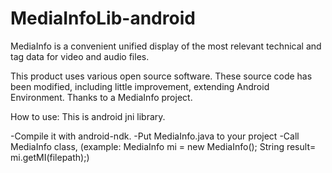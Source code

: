 # MediaInfoLib-android
MediaInfo is a convenient unified display of the most relevant technical and tag data for video and audio files.

This product uses various open source software.
These source code has been modified, including little improvement, extending Android Environment.
Thanks to a MediaInfo project.

How to use:
This is android jni library.

-Compile it with android-ndk.
-Put MediaInfo.java to your project
-Call MediaInfo class, (example: MediaInfo mi = new MediaInfo(); String result= mi.getMI(filepath);)